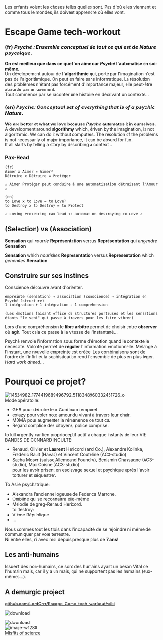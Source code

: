 Les enfants voient les choses telles quelles sont. Pas d'où elles viennent et comme tous le mondes, ils doivent apprendre où elles vont.
# Escape Game tech-workout
### (fr)  _Psyché : Ensemble conceptuel de tout ce qui est de Nature psychique._

**On est meilleur que dans ce que l'on aime car _Psyché_ l'automatise en soi-même.**   
Un dévelopement autour de **l'algorithmie** qui, porté par l'imagination n'est pas de l'algorithmique. On peut en faire sans informatique. La résolution des problèmes n'étant pas forcément d'importance majeur, elle peut-être absurde par amusement.  
Tout commence par se raconter une histoire en décrivant un contexte...  

### (en) _Psyche: Conceptual set of everything that is of a psychic Nature._
**We are better at what we love because _Psyche_ automates it in ourselves.**  
A development around **algorithmy** which, driven by the imagination, is not algorithmic. We can do it without computers. The resolution of the problems is not necessarily of major importance, it can be absurd for fun.  
It all starts by telling a story by describing a context...

### Pax-Head
```
(fr)
Aimer x Aimer = Aimer²  
Détruire x Détruire = Protéger

⚠️ Aimer Protéger peut conduire à une automatisation détruisant l'Amour ⚠️
```
```
(en)
to Love x to Love = to Love²  
to Destroy x to Destroy = to Protect

⚠️ Loving Protecting can lead to automation destroying to Love ⚠️
```
## (**Selection**) vs (**Association**)  
**Sensation** qui _nourrie_ **Représentation** versus **Représentation** qui _engendre_ **Sensation**   

**Sensation** which _nourishes_ **Representation** versus **Representation** which _generates_ **Sensation**

## Construire sur ses instincs
Conscience découvre avant d'orienter.  
```
empreinte (sensation) ⇒ association (conscience) ⇒ intégration en Psyché (structure)
1 intégration + 1 intégration ⇒ 1 compréhension

(Les émotions faisant office de structures porteuses et les sensations étants "le vent" qui passe à travers pour les faire vibrer)
```
Lors d'une compréhension le **libre arbitre** permet de choisir entre **observer** où **agir**. Tout cela ce passe à la vitesse de l'instantané...
  
Psyché renvoie l'information sous forme d'émotion quand le contexte le nécéssite. Volonté permet de **réguler** l'information émotionnelle. Mélangé à l'instant, une nouvelle empreinte est créée. Les combinaisons sont de l'ordre de l'infini et la sophistication rend l'ensemble de plus en plus léger. _Hard work ahead_...

# Pourquoi ce projet?
![14524982_1774419689496792_5118348960332451726_o](https://github.com/LordGrrr/Escape-Game-tech-workout/assets/134517577/0a6587d3-4af2-436d-8730-7a0e66fb87d2)  
Mode opératoire:
* GHB pour detruire leur Continum temporel
* extazy pour voler note amour du vivant à travers leur chair.
* MDMA pour augmenter la rémanence de tout ca.
* Regard complice des citoyens, police comprise.

to kill urgently car lien proprioceptif actif à chaque instants de leur VIE BANDES DE CONNARD INCULTE:  
* Renaud, Olivier et **Laurent** Hericord (and Co.), Alexandre Kolinka, Frédéric Bault (Havas) et Vincent Couteline (AC3-studio) 
* Sacha Moser (suisse Allemeand Foundry), Benjamin Chassagne (AC3-studio), Max Coisne (AC3-studio)  
pour les avoir prisent en esclavage sexuel et psychique après l'avoir torturer et séquestrer.

To Asile psychatrique:
* Alexandra l'ancienne logeuse de Federica Marrone.
* Ombline qui se reconnaitra elle-même
* Melodie de greg-Renaud Hericord.  
to destroy:  
* V ème République
* ...

Nous sommes tout les trois dans l'incapacité de se rejoindre ni même de communiquer par voie terrestre.  
Ni entre elles, ni avec moi depuis presque plus de **7 ans!**

## Les anti-humains
 Issuent des non-humains, ce sont des humains ayant un beson Vital de l'humain mais, car il y a un mais, qui ne supportent pas les humains (eux-mêmes...).
## A demurgic project
[github.com/LordGrrr/Escape-Game-tech-workout/wiki](https://github.com/LordGrrr/Escape-Game-tech-workout/wiki)  

  
![download](https://github.com/LordGrrr/Escape-Game-tech-workout/assets/134517577/2f7d3e22-1067-464a-a2a8-45509cdf4c7d)

![download](https://github.com/LordGrrr/Escape-Game-tech-workout/assets/134517577/3d8e4897-b717-4fcc-9db3-f34cb9911e61)  
![image-w1280](https://github.com/LordGrrr/Escape-Game-tech-workout/assets/134517577/d4125c91-9306-4800-a3ee-4620631ac855)  
[Misfits of science](https://youtu.be/bjq-LAqakHw?si=IC0ylQsL_fvL_tGG)
